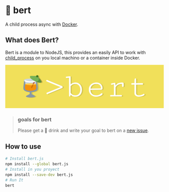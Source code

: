 # 🍹 bert
A child process async with [Docker][].

## What does Bert?
Bert is a module to NodeJS, this provides an easily API to work with [child_process][] on you local machino or a container inside Docker.

![🍹 > bert](./assets/bert-bg.png)

> ### goals for bert
> Please get a 🍹 drink and write your goal to bert on a [new issue][].

## How to use
```bash
# Install bert.js
npm install --global bert.js
# Install in you proyect
npm install --save-dev bert.js
# Run It
bert
```

[new issue]: https://github.com/JonDotsoy/bert-cli/issues/new "New Issue"
[child_process]: https://nodejs.org/api/child_process.html "Child Process"
[Docker]: http://docker.io/ "A Better Way to Build Apps"
